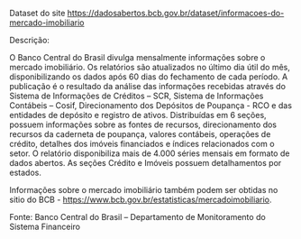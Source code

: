 Dataset do site https://dadosabertos.bcb.gov.br/dataset/informacoes-do-mercado-imobiliario

Descrição:

O Banco Central do Brasil divulga mensalmente informações sobre o mercado imobiliário. Os relatórios são atualizados no último dia útil do mês, disponibilizando os dados após 60 dias do fechamento de cada período. A publicação é o resultado da análise das informações recebidas através do Sistema de Informações de Créditos – SCR, Sistema de Informações Contábeis – Cosif, Direcionamento dos Depósitos de Poupança - RCO e das entidades de depósito e registro de ativos. Distribuídas em 6 seções, possuem informações sobre as fontes de recursos, direcionamento dos recursos da caderneta de poupança, valores contábeis, operações de crédito, detalhes dos imóveis financiados e índices relacionados com o setor. O relatório disponibiliza mais de 4.000 séries mensais em formato de dados abertos. As seções Crédito e Imóveis possuem detalhamentos por estados.

Informações sobre o mercado imobiliário também podem ser obtidas no sitio do BCB - https://www.bcb.gov.br/estatisticas/mercadoimobiliario.

Fonte: Banco Central do Brasil – Departamento de Monitoramento do Sistema Financeiro